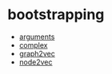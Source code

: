 ﻿# bootstrapping



+ [arguments](bootstrapping/arguments.1) 
+ [complex](bootstrapping/complex.1) 
+ [graph2vec](bootstrapping/graph2vec.1) 
+ [node2vec](bootstrapping/node2vec.1) 
